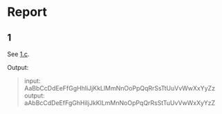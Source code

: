 # Report

## 1

See [1.c](https://github.com/8symbols/operating-systems/blob/master/7/src/1.c).

Output:
>input:  AaBbCcDdEeFfGgHhIiJjKkLlMmNnOoPpQqRrSsTtUuVvWwXxYyZz  
output: aAbBcCdDeEfFgGhHiIjJkKlLmMnNoOpPqQrRsStTuUvVwWxXyYzZ
